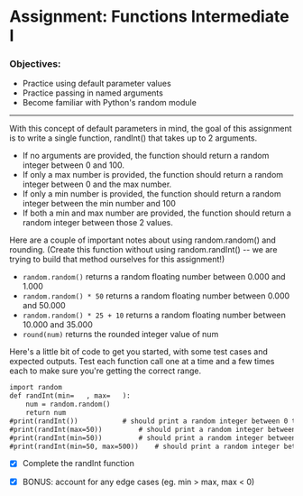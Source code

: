 # Assignment: Functions Intermediate I

### Objectives:

- Practice using default parameter values
- Practice passing in named arguments
- Become familiar with Python's random module

<hr>

With this concept of default parameters in mind, the goal of this assignment is to write a single function, randInt() that takes up to 2 arguments.

- If no arguments are provided, the function should return a random integer between 0 and 100.
- If only a max number is provided, the function should return a random integer between 0 and the max number.
- If only a min number is provided, the function should return a random integer between the min number and 100
- If both a min and max number are provided, the function should return a random integer between those 2 values.

Here are a couple of important notes about using random.random() and rounding. (Create this function without using random.randInt() -- we are trying to build that method ourselves for this assignment!)

- `random.random()` returns a random floating number between 0.000 and 1.000
- `random.random() * 50` returns a random floating number between 0.000 and 50.000
- `random.random() * 25 + 10` returns a random floating number between 10.000 and 35.000
- `round(num)` returns the rounded integer value of num

Here's a little bit of code to get you started, with some test cases and expected outputs. Test each function call one at a time and a few times each to make sure you're getting the correct range.


```md
import random
def randInt(min=   , max=   ):
    num = random.random()
    return num
#print(randInt()) 		    # should print a random integer between 0 to 100
#print(randInt(max=50)) 	    # should print a random integer between 0 to 50
#print(randInt(min=50)) 	    # should print a random integer between 50 to 100
#print(randInt(min=50, max=500))    # should print a random integer between 50 and 500
````

- [x] Complete the randInt function

- [x] BONUS: account for any edge cases (eg. min > max, max < 0)

